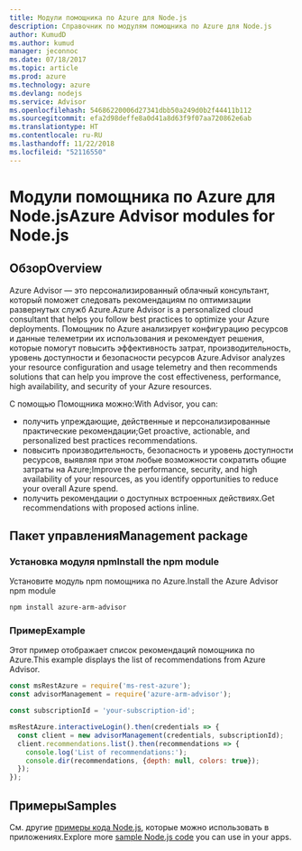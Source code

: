 ```yaml
---
title: Модули помощника по Azure для Node.js
description: Справочник по модулям помощника по Azure для Node.js
author: KumudD
ms.author: kumud
manager: jeconnoc
ms.date: 07/18/2017
ms.topic: article
ms.prod: azure
ms.technology: azure
ms.devlang: nodejs
ms.service: Advisor
ms.openlocfilehash: 54686220006d27341dbb50a249d0b2f44411b112
ms.sourcegitcommit: efa2d98deffe8a0d41a8d63f9f07aa720862e6ab
ms.translationtype: HT
ms.contentlocale: ru-RU
ms.lasthandoff: 11/22/2018
ms.locfileid: "52116550"
---
```

# <a name="azure-advisor-modules-for-nodejs"></a><span data-ttu-id="0f958-103">Модули помощника по Azure для Node.js</span><span class="sxs-lookup"><span data-stu-id="0f958-103">Azure Advisor modules for Node.js</span></span>

## <a name="overview"></a><span data-ttu-id="0f958-104">Обзор</span><span class="sxs-lookup"><span data-stu-id="0f958-104">Overview</span></span>

<span data-ttu-id="0f958-105">Azure Advisor — это персонализированный облачный консультант, который поможет следовать рекомендациям по оптимизации развернутых служб Azure.</span><span class="sxs-lookup"><span data-stu-id="0f958-105">Azure Advisor is a personalized cloud consultant that helps you follow best practices to optimize your Azure deployments.</span></span> <span data-ttu-id="0f958-106">Помощник по Azure анализирует конфигурацию ресурсов и данные телеметрии их использования и рекомендует решения, которые помогут повысить эффективность затрат, производительность, уровень доступности и безопасности ресурсов Azure.</span><span class="sxs-lookup"><span data-stu-id="0f958-106">Advisor analyzes your resource configuration and usage telemetry and then recommends solutions that can help you improve the cost effectiveness, performance, high availability, and security of your Azure resources.</span></span>

<span data-ttu-id="0f958-107">С помощью Помощника можно:</span><span class="sxs-lookup"><span data-stu-id="0f958-107">With Advisor, you can:</span></span>
- <span data-ttu-id="0f958-108">получить упреждающие, действенные и персонализированные практические рекомендации;</span><span class="sxs-lookup"><span data-stu-id="0f958-108">Get proactive, actionable, and personalized best practices recommendations.</span></span>
- <span data-ttu-id="0f958-109">повысить производительность, безопасность и уровень доступности ресурсов, выявляя при этом любые возможности сократить общие затраты на Azure;</span><span class="sxs-lookup"><span data-stu-id="0f958-109">Improve the performance, security, and high availability of your resources, as you identify opportunities to reduce your overall Azure spend.</span></span>
- <span data-ttu-id="0f958-110">получить рекомендации о доступных встроенных действиях.</span><span class="sxs-lookup"><span data-stu-id="0f958-110">Get recommendations with proposed actions inline.</span></span>

## <a name="management-package"></a><span data-ttu-id="0f958-111">Пакет управления</span><span class="sxs-lookup"><span data-stu-id="0f958-111">Management package</span></span>

### <a name="install-the-npm-module"></a><span data-ttu-id="0f958-112">Установка модуля npm</span><span class="sxs-lookup"><span data-stu-id="0f958-112">Install the npm module</span></span>

<span data-ttu-id="0f958-113">Установите модуль npm помощника по Azure.</span><span class="sxs-lookup"><span data-stu-id="0f958-113">Install the Azure Advisor npm module</span></span>

```bash
npm install azure-arm-advisor
```

### <a name="example"></a><span data-ttu-id="0f958-114">Пример</span><span class="sxs-lookup"><span data-stu-id="0f958-114">Example</span></span>

<span data-ttu-id="0f958-115">Этот пример отображает список рекомендаций помощника по Azure.</span><span class="sxs-lookup"><span data-stu-id="0f958-115">This example displays the list of recommendations from Azure Advisor.</span></span>

```javascript
const msRestAzure = require('ms-rest-azure');
const advisorManagement = require('azure-arm-advisor');

const subscriptionId = 'your-subscription-id';

msRestAzure.interactiveLogin().then(credentials => {
  const client = new advisorManagement(credentials, subscriptionId);
  client.recommendations.list().then(recommendations => {
    console.log('List of recommendations:');
    console.dir(recommendations, {depth: null, colors: true});
  });
});
```

## <a name="samples"></a><span data-ttu-id="0f958-116">Примеры</span><span class="sxs-lookup"><span data-stu-id="0f958-116">Samples</span></span>

<span data-ttu-id="0f958-117">См. другие [примеры кода Node.js](https://azure.microsoft.com/resources/samples/?platform=nodejs), которые можно использовать в приложениях.</span><span class="sxs-lookup"><span data-stu-id="0f958-117">Explore more [sample Node.js code](https://azure.microsoft.com/resources/samples/?platform=nodejs) you can use in your apps.</span></span>
